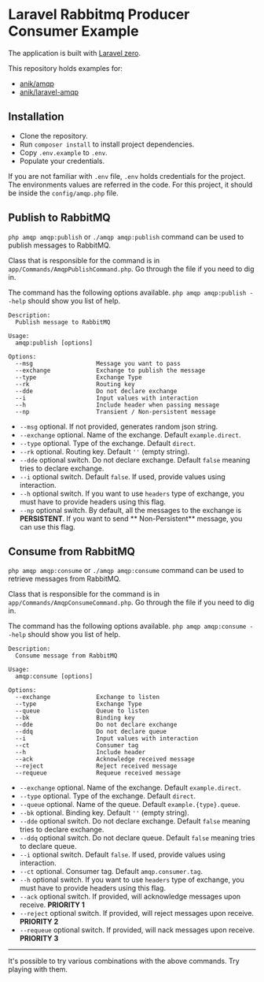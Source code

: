 Laravel Rabbitmq Producer Consumer Example
===

The application is built with [Laravel zero](https://github.com/laravel-zero/laravel-zero).

This repository holds examples for:

- [anik/amqp](https://github.com/ssi-anik/amqp)
- [anik/laravel-amqp](https://github.com/ssi-anik/laravel-amqp)

## Installation

- Clone the repository.
- Run `composer install` to install project dependencies.
- Copy `.env.example` to `.env`.
- Populate your credentials.

If you are not familiar with `.env` file, `.env` holds credentials for the project. The environments values are referred
in the code. For this project, it should be inside the `config/amqp.php` file.

## Publish to RabbitMQ

`php amqp amqp:publish` or `./amqp amqp:publish` command can be used to publish messages to RabbitMQ.

Class that is responsible for the command is in `app/Commands/AmqpPublishCommand.php`. Go through the file if you need
to dig in.

The command has the following options available. `php amqp amqp:publish --help` should show you list of help.

```text
Description:
  Publish message to RabbitMQ

Usage:
  amqp:publish [options]

Options:
  --msg                  Message you want to pass
  --exchange             Exchange to publish the message
  --type                 Exchange Type
  --rk                   Routing key
  --dde                  Do not declare exchange
  --i                    Input values with interaction
  --h                    Include header when passing message
  --np                   Transient / Non-persistent message
```

- `--msg` optional. If not provided, generates random json string.
- `--exchange` optional. Name of the exchange. Default `example.direct`.
- `--type` optional. Type of the exchange. Default `direct`.
- `--rk` optional. Routing key. Default `''` (empty string).
- `--dde` optional switch. Do not declare exchange. Default `false` meaning tries to declare exchange.
- `--i` optional switch. Default `false`. If used, provide values using interaction.
- `--h` optional switch. If you want to use `headers` type of exchange, you must have to provide headers using this
  flag.
- `--np` optional switch. By default, all the messages to the exchange is **PERSISTENT**. If you want to send **
  Non-Persistent** message, you can use this flag.

## Consume from RabbitMQ

`php amqp amqp:consume` or `./amqp amqp:consume` command can be used to retrieve messages from RabbitMQ.

Class that is responsible for the command is in `app/Commands/AmqpConsumeCommand.php`. Go through the file if you need
to dig in.

The command has the following options available. `php amqp amqp:consume --help` should show you list of help.

```text
Description:
  Consume message from RabbitMQ

Usage:
  amqp:consume [options]

Options:
  --exchange             Exchange to listen
  --type                 Exchange Type
  --queue                Queue to listen
  --bk                   Binding key
  --dde                  Do not declare exchange
  --ddq                  Do not declare queue
  --i                    Input values with interaction
  --ct                   Consumer tag
  --h                    Include header
  --ack                  Acknowledge received message
  --reject               Reject received message
  --requeue              Requeue received message
```

- `--exchange` optional. Name of the exchange. Default `example.direct`.
- `--type` optional. Type of the exchange. Default `direct`.
- `--queue` optional. Name of the queue. Default `example.{type}.queue`.
- `--bk` optional. Binding key. Default `''` (empty string).
- `--dde` optional switch. Do not declare exchange. Default `false` meaning tries to declare exchange.
- `--ddq` optional switch. Do not declare queue. Default `false` meaning tries to declare queue.
- `--i` optional switch. Default `false`. If used, provide values using interaction.
- `--ct` optional. Consumer tag. Default `amqp.consumer.tag`.
- `--h` optional switch. If you want to use `headers` type of exchange, you must have to provide headers using this
  flag.
- `--ack` optional switch. If provided, will acknowledge messages upon receive. **PRIORITY 1**
- `--reject` optional switch. If provided, will reject messages upon receive. **PRIORITY 2**
- `--requeue` optional switch. If provided, will nack messages upon receive. **PRIORITY 3**

---

It's possible to try various combinations with the above commands. Try playing with them.
